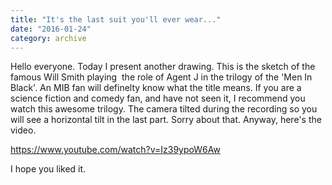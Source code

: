 ```yaml
---
title: "It's the last suit you'll ever wear..."
date: "2016-01-24"
category: archive
---
```


Hello everyone. Today I present another drawing. This is the sketch of the famous Will Smith playing  the role of Agent J in the trilogy of the 'Men In Black'. An MIB fan will definelty know what the title means. If you are a science fiction and comedy fan, and have not seen it, I recommend you watch this awesome trilogy. The camera tilted during the recording so you will see a horizontal tilt in the last part. Sorry about that. Anyway, here's the video.

https://www.youtube.com/watch?v=Iz39ypoW6Aw

I hope you liked it.
